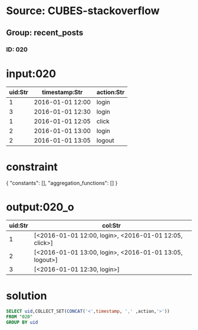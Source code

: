 # Source: CUBES-stackoverflow
## Group: recent_posts
### ID: 020

# input:020

| uid:Str | timestamp:Str | action:Str |
|---|---|---|
| 1 | 2016-01-01 12:00 | login |
| 3 | 2016-01-01 12:30 | login |
| 1 | 2016-01-01 12:05 | click |
| 2 | 2016-01-01 13:00 | login |
| 2 | 2016-01-01 13:05 | logout |

# constraint

{
  "constants": [],
  "aggregation_functions": []
}

# output:020_o

| uid:Str | col:Str |
|---|---|
| 1 | [<2016-01-01 12:00, login>, <2016-01-01 12:05, click>] |
| 2 | [<2016-01-01 13:00, login>, <2016-01-01 13:05, logout>] |
| 3 | [<2016-01-01 12:30, login>] |

# solution

```sql
SELECT uid,COLLECT_SET(CONCAT('<',timestamp, ',' ,action,'>'))
FROM "020"
GROUP BY uid
```
